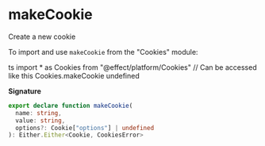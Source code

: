 # makeCookie

Create a new cookie

To import and use `makeCookie` from the "Cookies" module:

ts
import \* as Cookies from "@effect/platform/Cookies"
// Can be accessed like this
Cookies.makeCookie
undefined

**Signature**

```ts
export declare function makeCookie(
  name: string,
  value: string,
  options?: Cookie["options"] | undefined
): Either.Either<Cookie, CookiesError>
```
